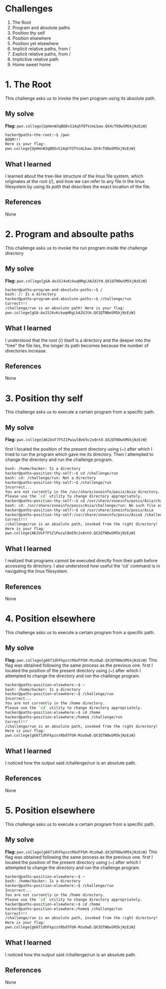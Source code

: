 # Challenges
1. The Root
2. Program and absolute paths
3. Position thy self
4. Position elsewhere
5. Position yet elsewhere
6. Implicit relative paths, from /
7. Explicit relative paths, from /
8. Implictive relative path
9. Home sweet home


# 1. The Root
This challenge asks us to invoke the pwn program using its absolute path.

## My solve
**Flag:** `pwn.college{UpHmnW3qBDDvS1AqhTOTVzmLbaw.QX4cTO0wSM5kjNzEzW}`

```bash
hacker@paths~the-root:~$ /pwn
BOOM!!!
Here is your flag:
pwn.college{UpHmnW3qBDDvS1AqhTOTVzmLbaw.QX4cTO0wSM5kjNzEzW}
```

## What I learned
I learned about the tree-like structure of the linux file system, which originates at the root (/), and how we can refer to any file in the linux filesystem by using its *path* that describes the exact location of the file.

## References 
None

# 2. Program and absoulte paths
This challenge asks us to invoke the run program inside the challenge directory

## My solve
**Flag:** `pwn.college{gGA-Ao15J4vKckwqHRgLhAZdJtH.QX1QTN0wSM5kjNzEzW}`

```bash
hacker@paths~program-and-absolute-paths:~$ /
bash: /: Is a directory
hacker@paths~program-and-absolute-paths:~$ /challenge/run
Correct!!!
/challenge/run is an absolute path! Here is your flag:
pwn.college{gGA-Ao15J4vKckwqHRgLhAZdJtH.QX1QTN0wSM5kjNzEzW}
```

## What I learned
I understood that the root (/) itself is a directory and the deeper into the "tree" the file lies, the longer its path becomes because the number of directories increase.

## References 
None

# 3. Position thy self
This challenge asks us to execute a certain program from a specific path.

## My solve
**Flag:** `pwn.college{AK2UsF7F5Z1PwiwlBeE9c2x8ntO.QX2QTN0wSM5kjNzEzW}`

first I located the position of the present directory using (~) after which I tried to run the program which gave me its directory. Then I attempted to change the directory and run the challenge program.

```bash
bash: /home/hacker: Is a directory
hacker@paths~position-thy-self:~$ cd /challenge/run
bash: cd: /challenge/run: Not a directory
hacker@paths~position-thy-self:~$ /challenge/run
Incorrect...
You are not currently in the /usr/share/zoneinfo/posix/Asia directory.
Please use the `cd` utility to change directory appropriately.
hacker@paths~position-thy-self:~$ cd /usr/share/zoneinfo/posix/Asia/challenge/run
bash: cd: /usr/share/zoneinfo/posix/Asia/challenge/run: No such file or directory
hacker@paths~position-thy-self:~$ cd /usr/share/zoneinfo/posix/Asia
hacker@paths~position-thy-self:/usr/share/zoneinfo/posix/Asia$ /challenge/run
Correct!!!
/challenge/run is an absolute path, invoked from the right directory!
Here is your flag:
pwn.college{AK2UsF7F5Z1PwiwlBeE9c2x8ntO.QX2QTN0wSM5kjNzEzW}
```

## What I learned
I realized that programs cannot be executed directly from their path before accessing its directory. I also understood how useful the 'cd' command is in navigating the linux filesystem.

## References 
None

# 4. Position elsewhere
This challenge asks us to execute a certain program from a specific path.

## My solve
**Flag:** `pwn.college{g66T1dhFkpzstRbdTFbR-MzoOwD.QX3QTN0wSM5kjNzEzW}`
This flag was obtained following the same process as the previous one.
first I located the position of the present directory using (~) after which I attempted to change the directory and run the challenge program.

```bash
hacker@paths~position-elsewhere:~$ ~
bash: /home/hacker: Is a directory
hacker@paths~position-elsewhere:~$ /challenge/run
Incorrect...
You are not currently in the /home directory.
Please use the `cd` utility to change directory appropriately.
hacker@paths~position-elsewhere:~$ cd /home
hacker@paths~position-elsewhere:/home$ /challenge/run
Correct!!!
/challenge/run is an absolute path, invoked from the right directory!
Here is your flag:
pwn.college{g66T1dhFkpzstRbdTFbR-MzoOwD.QX3QTN0wSM5kjNzEzW}
```

## What I learned
I noticed how the output said /challenge/run is an absolute path.

## References 
None

# 5. Position elsewhere
This challenge asks us to execute a certain program from a specific path.

## My solve
**Flag:** `pwn.college{g66T1dhFkpzstRbdTFbR-MzoOwD.QX3QTN0wSM5kjNzEzW}`
This flag was obtained following the same process as the previous one.
first I located the position of the present directory using (~) after which I attempted to change the directory and run the challenge program.

```bash
hacker@paths~position-elsewhere:~$ ~
bash: /home/hacker: Is a directory
hacker@paths~position-elsewhere:~$ /challenge/run
Incorrect...
You are not currently in the /home directory.
Please use the `cd` utility to change directory appropriately.
hacker@paths~position-elsewhere:~$ cd /home
hacker@paths~position-elsewhere:/home$ /challenge/run
Correct!!!
/challenge/run is an absolute path, invoked from the right directory!
Here is your flag:
pwn.college{g66T1dhFkpzstRbdTFbR-MzoOwD.QX3QTN0wSM5kjNzEzW}
```

## What I learned
I noticed how the output said /challenge/run is an absolute path.

## References 
None

